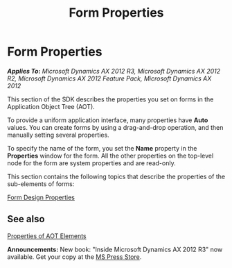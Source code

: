 ﻿---
title: Form Properties
TOCTitle: Form Properties
ms:assetid: daab4cdb-40b6-4840-bb23-def18bbd35a7
ms:mtpsurl: https://msdn.microsoft.com/en-us/library/Aa875760(v=AX.60)
ms:contentKeyID: 35132751
ms.date: 05/18/2015
mtps_version: v=AX.60
---

# Form Properties 


_**Applies To:** Microsoft Dynamics AX 2012 R3, Microsoft Dynamics AX 2012 R2, Microsoft Dynamics AX 2012 Feature Pack, Microsoft Dynamics AX 2012_

This section of the SDK describes the properties you set on forms in the Application Object Tree (AOT).

To provide a uniform application interface, many properties have **Auto** values. You can create forms by using a drag-and-drop operation, and then manually setting several properties.

To specify the name of the form, you set the **Name** property in the **Properties** window for the form. All the other properties on the top-level node for the form are system properties and are read-only.

This section contains the following topics that describe the properties of the sub-elements of forms:

[Form Design Properties](form-design-properties.md)

## See also

[Properties of AOT Elements](https://msdn.microsoft.com/en-us/library/gg731856\(v=ax.60\))

  
**Announcements:** New book: "Inside Microsoft Dynamics AX 2012 R3" now available. Get your copy at the [MS Press Store](https://www.microsoftpressstore.com/store/inside-microsoft-dynamics-ax-2012-r3-9780735685109).

